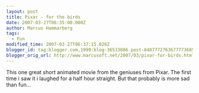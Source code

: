 ```yaml
---
layout: post
title: Pixar - for the birds
date: 2007-03-27T06:35:00.000Z
author: Marcus Hammarberg
tags:
  - Fun
modified_time: 2007-03-27T06:37:15.026Z
blogger_id: tag:blogger.com,1999:blog-36533086.post-8407772763677773685
blogger_orig_url: http://www.marcusoft.net/2007/03/pixar-for-birds.html
---
```



This one great short animated movie from the geniuses from Pixar.
The first time i saw it i laughed for a half hour straight. But that
probably is more sad than fun...

